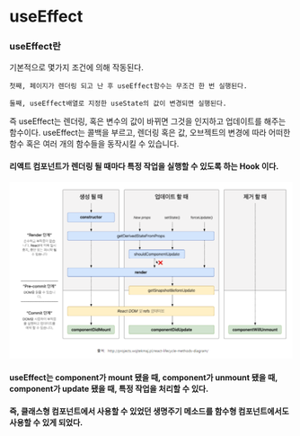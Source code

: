 # useEffect

### useEffect란

기본적으로 몇가지 조건에 의해 작동된다.

```
첫째, 페이지가 렌더링 되고 난 후 useEffect함수는 무조건 한 번 실행된다.
```

```
둘째, useEffect배열로 지정한 useState의 값이 변경되면 실행된다.
```

즉 useEffect는 렌더링, 혹은 변수의 값이 바뀌면 그것을 인지하고 업데이트를 해주는 함수이다.
useEffect는 콜백을 부르고, 렌더링 혹은 값, 오브젝트의 변경에 따라 어떠한 함수 혹은 여러 개의 함수들을 동작시킬 수 있습니다.

#### 리액트 컴포넌트가 렌더링 될 때마다 특정 작업을 실행할 수 있도록 하는 Hook 이다.

![ex_screenshot](../images/useEffect.PNG)

#### useEffect는 component가 mount 됐을 때, component가 unmount 됐을 때, component가 update 됐을 때, 특정 작업을 처리할 수 있다.

#### 즉, 클래스형 컴포넌트에서 사용할 수 있었던 생명주기 메소드를 함수형 컴포넌트에서도 사용할 수 있게 되었다.
